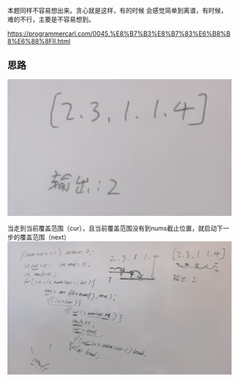 本题同样不容易想出来。贪心就是这样，有的时候 会感觉简单到离谱，有时候，难的不行，主要是不容易想到。

https://programmercarl.com/0045.%E8%B7%B3%E8%B7%83%E6%B8%B8%E6%88%8FII.html    

## 思路
![img_3.png](img_3.png)

当走到当前覆盖范围（cur），且当前覆盖范围没有到nums截止位置，就启动下一步的覆盖范围（next）
![img_4.png](img_4.png)